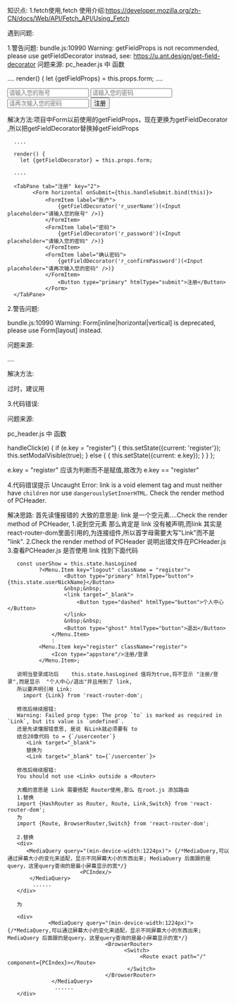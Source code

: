 知识点: 1.fetch使用,fetch 使用介绍:https://developer.mozilla.org/zh-CN/docs/Web/API/Fetch_API/Using_Fetch

遇到问题:

1.警告问题: bundle.js:10990 Warning: getFieldProps is not recommended, please use getFieldDecorator instead, see: https://u.ant.design/get-field-decorator 问题来源: pc_header.js 中 函数

 ....
 render() {
	let {getFieldProps} = this.props.form;
 ....

 <TabPane tab="注册" key="2">
 		<Form horizontal onSubmit={this.handleSubmit.bind(this)}>
 			<FormItem label="账户">
 				<Input placeholder="请输入您的账号" {...getFieldProps('r_userName')}/>
 			</FormItem>
 			<FormItem label="密码">
 				<Input type="password" placeholder="请输入您的密码" {...getFieldProps('r_password')}/>
 			</FormItem>
 			<FormItem label="确认密码">
 				<Input type="password" placeholder="请再次输入您的密码" {...getFieldProps('r_confirmPassword')}/>
 			</FormItem>
 			<Button type="primary" htmlType="submit">注册</Button>
 		</Form>
 	</TabPane>
解决方法:项目中Form以前使用的getFieldProps，现在更换为getFieldDecorator ,所以把getFieldDecorator替换掉getFieldProps

      ....

      render() {
 		let {getFieldDecorator} = this.props.form;

      ....

      <TabPane tab="注册" key="2">
      		<Form horizontal onSubmit={this.handleSubmit.bind(this)}>
      			<FormItem label="账户">
      				{getFieldDecorator('r_userName')(<Input placeholder="请输入您的账号" />)}
      			</FormItem>
      			<FormItem label="密码">
      				{getFieldDecorator('r_password')(<Input placeholder="请输入您的密码" />)}
      			</FormItem>
      			<FormItem label="确认密码">
      				{getFieldDecorator('r_confirmPassword')(<Input placeholder="请再次输入您的密码" />)}
      			</FormItem>
      				<Button type="primary" htmlType="submit">注册</Button>
      			</Form>
      </TabPane>
2.警告问题:

bundle.js:10990 Warning: Form[inline|horizontal|vertical] is deprecated, please use Form[layout] instead.

问题来源:

 <Form horizontal onSubmit={this.handleSubmit.bind(this)}> ....</Form>
解决方法:

  <Formhorizontal layout={formLayout}></Form>
  过时，建议用
  <Form layout="horizontal" layout={formLayout}></Form>
3.代码错误:

问题来源:

 pc_header.js 中 函数


 handleClick(e) {
 		if (e.key = "register") {
 			this.setState({current: 'register'});
 			this.setModalVisible(true);
 		} else {
 			{
 				this.setState({current: e.key});
 			}
 		}
 	};




 e.key = "register" 应该为判断而不是赋值,故改为 e.key == "register"


 4.代码错误提示
 Uncaught Error: link is a void element tag and must neither have `children` nor use `dangerouslySetInnerHTML`. Check the render method of PCHeader.

 解决思路:
   首先读懂报错的 大致的意思是: link 是一个空元素....Check the render method of PCHeader,
      1.说到空元素 那么肯定是 link 没有被声明,而link 其实是 react-router-dom里面引用的,为连接组件,所以首字母需要大写"Link"而不是 "link".
      2.Check the render method of PCHeader 说明出错文件在PCHeader.js
      3.查看PCHeader.js 是否使用 link 找到下面代码

       const userShow = this.state.hasLogined
              ?<Menu.Item key="logout" className = "register">
                      <Button type="primary" htmlType="button">{this.state.userNickName}</Button>
                      &nbsp;&nbsp;
                      <link target="_blank">
                          <Button type="dashed" htmlType="button">个人中心</Button>
                      </link>
                      &nbsp;&nbsp;
                      <Button type="ghost" htmlType="button">退出</Button>
                  </Menu.Item>
                  :
              <Menu.Item key="register" className="register">
                  <Icon type="appstore"/>注册/登录
              </Menu.Item>;

       说明当登录成功后    this.state.hasLogined 值将为true,将不显示 "注册/登录",而是显示  "个人中心/退出"并且用到了 link,
       所以要声明引用 Link:
         import {Link} from 'react-router-dom';

       修改后继续报错:
       Warning: Failed prop type: The prop `to` is marked as required in `Link`, but its value is `undefined`.
       还是先读懂报错意思, 是说 有Link就必须要有 to
       结合20章代码 to = {`/usercenter`}
          <Link target="_blank">
          替换为
          <Link target="_blank" to={`/usercenter`}>

       修改后继续报错:
       You should not use <Link> outside a <Router>

       大概的意思是 Link 需要搭配 Router使用,那么 在root.js 添加路由
       1.替换
       import {HashRouter as Router, Route, Link,Switch} from 'react-router-dom';
       为
       import {Route, BrowserRouter,Switch} from 'react-router-dom';

       2.替换
       <div>
          <MediaQuery query="(min-device-width:1224px)"> {/*MediaQuery,可以通过屏幕大小的变化来适配，显示不同屏幕大小的东西出来; MediaQuery 后面跟的是query，这里query查询的是最小屏幕显示的宽*/}
                           <PCIndex/>
           </MediaQuery>
            ......
       </div>

       为

       <div>
                 <MediaQuery query="(min-device-width:1224px)"> {/*MediaQuery,可以通过屏幕大小的变化来适配，显示不同屏幕大小的东西出来; MediaQuery 后面跟的是query，这里query查询的是最小屏幕显示的宽*/}
                                   <BrowserRouter>
                                         <Switch>
                                              <Route exact path="/" component={PCIndex}></Route>
                                          </Switch>
                                   </BrowserRouter>
                  </MediaQuery>
                   ......
       </div>











